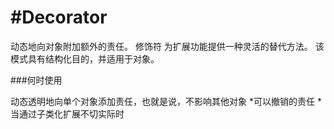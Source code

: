 <!--
 * @Author: lihongchao
 * @Date: 2021-08-19 16:26:34
 * @LastEditTime: 2021-08-21 21:17:38
 * @LastEditors: Please set LastEditors
 * @Description: In User Settings Edit
 * @FilePath: \design-patterns-cpp-master\abstract-factory\README.md
-->
# #Decorator

动态地向对象附加额外的责任。
修饰符
为扩展功能提供一种灵活的替代方法。
该模式具有结构化目的，并适用于对象。

###何时使用

动态透明地向单个对象添加责任，也就是说，不影响其他对象
*可以撤销的责任
*当通过子类化扩展不切实际时